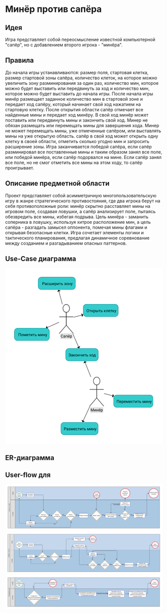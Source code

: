 # Минёр против сапёра

## Идея
Игра представляет собой переосмысление известной компьютерной "сапёр", но с добавлением второго игрока - "минёра".

## Правила
До начала игры устанавливаются: размер поля, стартовая клетка, размер стартовой зоны сапёра, количество клеток, на которое можно увеличить зону разминирования за один раз, количество мин, которое можно будет выставить или передвинуть за ход и количество мин, которое можно будет выставить до начала игры. После начала игры минёр размещает заданное количество мин в стартовой зоне и передает ход сапёру, который начинает свой ход нажатием на стартовую клетку. После открытия области сапёр отмечает все найденные мины и передает ход минёру. В свой ход минёр может поставить или передвинуть мины и закончить свой ход. Минер не обязан размещать или перемещать мины для завершения хода. Минер не может перемещать мины, уже отмеченные сапёром, или выставлять мины на уже открытую область. сапёр в свой ход может открыть одну клетку в своей области, отметить сколько угодно мин и запросить расширение зоны.
Игра заканчивается победой сапёра, если сапёр разминировал все поставленные мины и таким образом занял все поле, или победой минёра, если сапёр подорвался на мине. Если сапёр занял все поле, но не смог отметить все мины на этом ходу, то сапёр проигрывает.

## Описание предметной области
Проект представляет собой асимметричную многопользовательскую игру в жанре стратегического противостояния, где два игрока берут на себя противоположные роли: минёр скрытно расставляет мины на игровом поле, создавая ловушки, а сапёр анализирует поле, пытаясь обезвредить все мины, избегая подрыва. Цель минёра - заманить соперника в ловушку, используя хитрое расположение мин, а цель сапёра - разгадать замысел оппонента, помечая мины флагами и открывая безопасные клетки. Игра сочетает элементы логики и тактического планирования, предлагая динамичное соревнование между созданием и разгадыванием опасных паттернов.

## Use-Case диаграмма
![Use-Case](./docs/img/use-cases.svg)

## ER-диаграмма

## User-flow для 
![User-Flow-Open-Tile](./docs/img/user-flow-open-tile.svg)
![User-Flow-Move-Mine](./docs/img/user-flow-move-mine.svg)
![User-Flow-Exp-Zone](./docs/img/user-flow-exp-zone.svg)